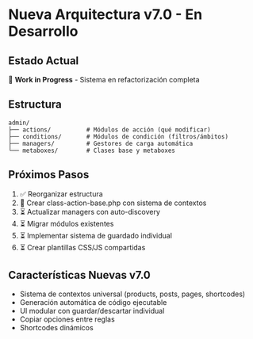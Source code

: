 # Nueva Arquitectura v7.0 - En Desarrollo

## Estado Actual
🚧 **Work in Progress** - Sistema en refactorización completa

## Estructura
```
admin/
├── actions/          # Módulos de acción (qué modificar)
├── conditions/       # Módulos de condición (filtros/ámbitos)
├── managers/         # Gestores de carga automática
└── metaboxes/        # Clases base y metaboxes
```

## Próximos Pasos
1. ✅ Reorganizar estructura
2. 🚧 Crear class-action-base.php con sistema de contextos
3. ⏳ Actualizar managers con auto-discovery
4. ⏳ Migrar módulos existentes
5. ⏳ Implementar sistema de guardado individual
6. ⏳ Crear plantillas CSS/JS compartidas

## Características Nuevas v7.0
- Sistema de contextos universal (products, posts, pages, shortcodes)
- Generación automática de código ejecutable
- UI modular con guardar/descartar individual
- Copiar opciones entre reglas
- Shortcodes dinámicos

